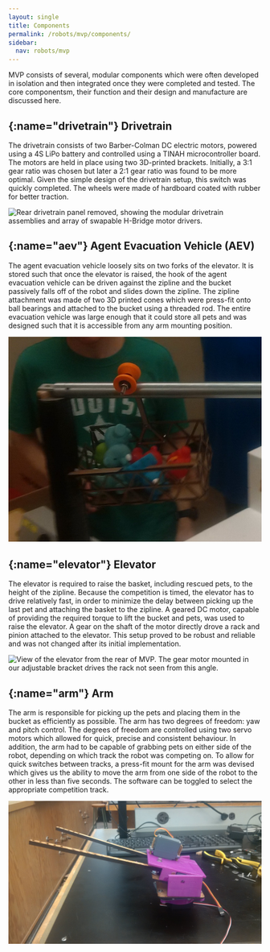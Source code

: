 ```yaml
---
layout: single
title: Components
permalink: /robots/mvp/components/
sidebar:
  nav: robots/mvp
---
```


MVP consists of several, modular components which were often developed in isolation and then integrated once they were completed and tested. The core componentsm, their function and their design and manufacture are discussed here.

## [](){:name="drivetrain"} Drivetrain

The drivetrain consists of two Barber-Colman DC electric motors, powered using a 4S LiPo battery and controlled using a TINAH microcontroller board. The motors are held in place using two 3D-printed brackets. Initially, a 3:1 gear ratio was chosen but later a 2:1 gear ratio was found to be more optimal. Given the simple design of the drivetrain setup, this switch was quickly completed. The wheels were made of hardboard coated with rubber for better traction.

![Rear drivetrain panel removed, showing the modular drivetrain assemblies and array of swapable H-Bridge motor drivers.][drive train close]

## [](){:name="aev"} Agent Evacuation Vehicle (AEV)

The agent evacuation vehicle loosely sits on two forks of the elevator. It is stored such that once the elevator is raised, the hook of the agent evacuation vehicle can be driven against the zipline and the bucket passively falls off of the robot and slides down the zipline. The zipline attachment was made of two 3D printed cones which were press-fit onto ball bearings and attached to the bucket using a threaded rod. The entire evacuation vehicle was large enough that it could store all pets and was designed such that it is accessible from any arm mounting position.

![The AEV reaching the end of the zipline with all six agents successfully recovered][aev full]

## [](){:name="elevator"} Elevator

The elevator is required to raise the basket, including rescued pets, to the height of the zipline. Because the competition is timed, the elevator has to drive relatively fast, in order to minimize the delay between picking up the last pet and attaching the basket to the zipline. A geared DC motor, capable of providing the required torque to lift the bucket and pets, was used to raise the elevator. A gear on the shaft of the motor directly drove a rack and pinion attached to the elevator. This setup proved to be robust and reliable and was not changed after its initial implementation.

![View of the elevator from the rear of MVP. The gear motor mounted in our adjustable bracket drives the rack not seen from this angle.][elevator rear]

## [](){:name="arm"} Arm

The arm is responsible for picking up the pets and placing them in the bucket as efficiently as possible. The arm has two degrees of freedom: yaw and pitch control. The degrees of freedom are controlled using two servo motors which allowed for quick, precise and consistent behaviour. In addition, the arm had to be capable of grabbing pets on either side of the robot, depending on which track the robot was competing on. To allow for quick switches between tracks, a press-fit mount for the arm was devised which gives us the ability to move the arm from one side of the robot to the other in less than five seconds. The software can be toggled to select the appropriate competition track.

![The agent recovery arm. Servos for yaw and pitch control are internally housed][arm close up]

[arm close up]: /assets/images/robots/mvp/IMG_20170726_134244.jpg
[drive train close]: /assets/images/robots/mvp/DSC_0187.JPG
[aev full]: /assets/images/robots/mvp/IMG_20170808_224926.jpg
[elevator rear]: /assets/images/robots/mvp/DSC_0196.JPG

